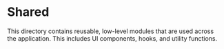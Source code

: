 # Shared

This directory contains reusable, low-level modules that are used across the application. This includes UI components, hooks, and utility functions.
